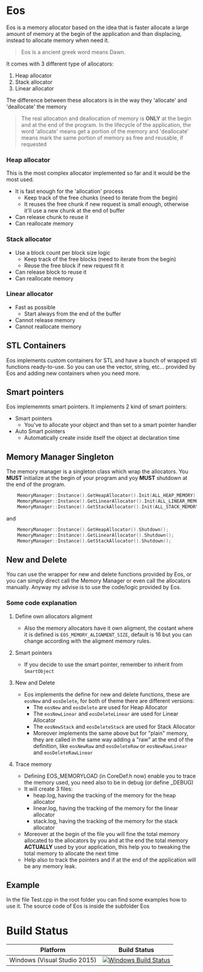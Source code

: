 # Eos

Eos is a memory allocator based on the idea that is faster allocate a large amount of memory at the begin of the application and than displacing, instead to allocate memory when need it.

> Eos is a ancient greek word means Dawn.

 
It comes with 3 different type of allocators:
1. Heap allocator
2. Stack allocator
3. Linear allocator


The difference between these allocators is in the way they 'allocate' and 'deallocate' the memory

> The real allocation and deallocation of memory is **ONLY** at the begin and at the end of the program.
> In the lifecycle of the application, the word 'allocate' means  get a portion of the memory and 'deallocate' means mark the same portion of memory as free and reusable, if requested


### Heap allocator

This is the most complex allocator implemented so far and it would be the most used.
- It is fast enough for the 'allocation' process
	- Keep track of the free chunks (need to iterate from the begin)
	- It reuses the free chunk if new request is small enough, otherwise it'll use a new chunk at the end of buffer
- Can release chunk to reuse it
- Can reallocate memory


### Stack allocator

- Use a block count per block size logic
	- Keep track of the free blocks (need to iterate from the begin)
	- Reuse the free block if new request fit it
- Can release block to reuse it
- Can reallocate memory


### Linear allocator

- Fast as possible
	- Start always from the end of the buffer
- Cannot release memory
- Cannot reallocate memory


## STL Containers

Eos implements custom containers for STL and have a bunch of wrapped stl functions ready-to-use.
So you can use the vector, string, etc... provided by Eos and adding new containers when you need more.


## Smart pointers

Eos implememnts smart pointers.
It implements 2 kind of smart pointers:
- Smart pointers
	- You've to allocate your object and than set to a smart pointer handler
- Auto Smart pointers
	- Automatically create inside itself the object at declaration time


## Memory Manager Singleton

The memory manager is a singleton class which wrap the allocators. 
You **MUST** initialize at the begin of your program and yoy **MUST** shutdown at the end of the program.


```cpp
    MemoryManager::Instance().GetHeapAllocator().Init(ALL_HEAP_MEMORY);
    MemoryManager::Instance().GetLinearAllocator().Init(ALL_LINEAR_MEMORY);
    MemoryManager::Instance().GetStackAllocator().Init(ALL_STACK_MEMORY, MAX_STACK_MEMORY_BLOCK);
```

and

```cpp
    MemoryManager::Instance().GetHeapAllocator().Shutdown();
    MemoryManager::Instance().GetLinearAllocator().Shutdown();
    MemoryManager::Instance().GetStackAllocator().Shutdown();
```


## New and Delete

You can use the wrapper for new and delete functions provided by Eos, or you can simply direct call the Memory Manager or even call the allocators manually.
Anyway my advise is to use the code/logic provided by Eos.


### Some code explanation

1. Define own allocators aligment
	- Also the memory allocators have it own aligment, the costant where it is defined is `EOS_MEMORY_ALIGNMENT_SIZE`, default is 16 but you can change according with the aligment memory rules.

2. Smart pointers
	- If you decide to use the smart pointer, remember to inherit from `SmartObject`

3. New and Delete
	- Eos implements the define for new and delete functions, these are `eosNew` and `eosDelete`, for both of theme there are different versions:
		- The `eosNew` and `eosDelete` are used for Heap Allocator
		- The `eosNewLinear` and `eosDeleteLinear` are used for Linear Allocator
		- The `eosNewStack` and `eosDeleteStack` are used for Stack Allocator
		- Moreover implements the same above but for "plain" memory, they are called in the same way adding a "raw" at the end of the definition, like `eosNewRaw` and `eosDeleteRaw` or  `eosNewRawLinear` and `eosDeleteRawLinear`

4. Trace memory
	- Defining EOS_MEMORYLOAD (in CoreDef.h now) enable you to trace the memory used, you need also to be in debug (or define _DEBUG)
	- It will create 3 files:
		- heap.log, having the tracking of the memory for the heap allocator
		- linear.log, having the tracking of the memory for the linear allocator
		- stack.log, having the tracking of the memory for the stack allocator
	- Moreover at the begin of the file you will fine the total memory allocated to the allocators by you and at the end the total memory **ACTUALLY** used by your application, this help you to tweaking the total memory to allocate the next time
	- Help also to track the pointers and if at the end of the application will be any memory leak.


## Example

In the file Test.cpp in the root folder you can find some examples how to use it.
The source code of Eos is inside the subfolder Eos


# Build Status

| Platform | Build Status |
|:--------:|:------------:|
| Windows (Visual Studio 2015) | [![Windows Build Status](https://ci.appveyor.com/api/projects/status/github/kabalmcblade/eos?branch=master&svg=true)](https://ci.appveyor.com/project/kabalmcblade/eos) |
